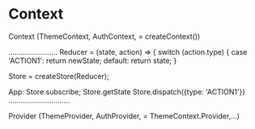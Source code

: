 # Context

Context (ThemeContext, AuthContext, = createContext())

........................ Reducer = (state, action) => { switch (action.type) { case 'ACTION1': return newState; default: return state; }

Store = createStore(Reducer);

App: Store.subscribe; Store.getState Store.dispatch({type: 'ACTION1'}) ..............................

Provider (ThemeProvider, AuthProvider, = ThemeContext.Provider,...)
